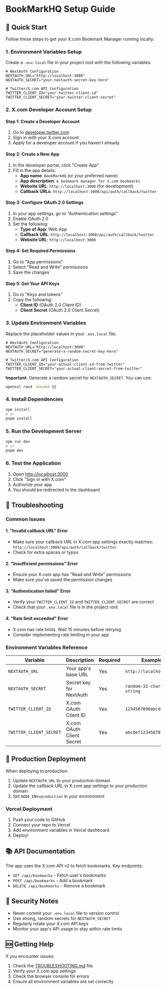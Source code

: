 # BookMarkHQ Setup Guide

## 🚀 Quick Start

Follow these steps to get your X.com Bookmark Manager running locally:

### 1. Environment Variables Setup

Create a `.env.local` file in your project root with the following variables:

```env
# NextAuth Configuration
NEXTAUTH_URL="http://localhost:3000"
NEXTAUTH_SECRET="your-nextauth-secret-key-here"

# Twitter/X.com API Configuration
TWITTER_CLIENT_ID="your-twitter-client-id"
TWITTER_CLIENT_SECRET="your-twitter-client-secret"
```

### 2. X.com Developer Account Setup

#### Step 1: Create a Developer Account
1. Go to [developer.twitter.com](https://developer.twitter.com)
2. Sign in with your X.com account
3. Apply for a developer account if you haven't already

#### Step 2: Create a New App
1. In the developer portal, click "Create App"
2. Fill in the app details:
   - **App name**: `BookMarkHQ` (or your preferred name)
   - **App description**: `A bookmark manager for X.com bookmarks`
   - **Website URL**: `http://localhost:3000` (for development)
   - **Callback URLs**: `http://localhost:3000/api/auth/callback/twitter`

#### Step 3: Configure OAuth 2.0 Settings
1. In your app settings, go to "Authentication settings"
2. Enable OAuth 2.0
3. Set the following:
   - **Type of App**: Web App
   - **Callback URL**: `http://localhost:3000/api/auth/callback/twitter`
   - **Website URL**: `http://localhost:3000`

#### Step 4: Set Required Permissions
1. Go to "App permissions"
2. Select "Read and Write" permissions
3. Save the changes

#### Step 5: Get Your API Keys
1. Go to "Keys and tokens"
2. Copy the following:
   - **Client ID** (OAuth 2.0 Client ID)
   - **Client Secret** (OAuth 2.0 Client Secret)

### 3. Update Environment Variables

Replace the placeholder values in your `.env.local` file:

```env
# NextAuth Configuration
NEXTAUTH_URL="http://localhost:3000"
NEXTAUTH_SECRET="generate-a-random-secret-key-here"

# Twitter/X.com API Configuration
TWITTER_CLIENT_ID="your-actual-client-id-from-twitter"
TWITTER_CLIENT_SECRET="your-actual-client-secret-from-twitter"
```

**Important**: Generate a random secret for `NEXTAUTH_SECRET`. You can use:
```bash
openssl rand -base64 32
```

### 4. Install Dependencies

```bash
npm install
# or
pnpm install
```

### 5. Run the Development Server

```bash
npm run dev
# or
pnpm dev
```

### 6. Test the Application

1. Open [http://localhost:3000](http://localhost:3000)
2. Click "Sign in with X.com"
3. Authorize your app
4. You should be redirected to the dashboard

## 🔧 Troubleshooting

### Common Issues

#### 1. "Invalid callback URL" Error
- Make sure your callback URL in X.com app settings exactly matches: `http://localhost:3000/api/auth/callback/twitter`
- Check for extra spaces or typos

#### 2. "Insufficient permissions" Error
- Ensure your X.com app has "Read and Write" permissions
- Make sure you've saved the permission changes

#### 3. "Authentication failed" Error
- Verify your `TWITTER_CLIENT_ID` and `TWITTER_CLIENT_SECRET` are correct
- Check that your `.env.local` file is in the project root

#### 4. "Rate limit exceeded" Error
- X.com has rate limits. Wait 15 minutes before retrying
- Consider implementing rate limiting in your app

### Environment Variables Reference

| Variable | Description | Required | Example |
|----------|-------------|----------|---------|
| `NEXTAUTH_URL` | Your app's base URL | Yes | `http://localhost:3000` |
| `NEXTAUTH_SECRET` | Secret key for NextAuth | Yes | `random-32-character-string` |
| `TWITTER_CLIENT_ID` | X.com OAuth Client ID | Yes | `1234567890abcdef` |
| `TWITTER_CLIENT_SECRET` | X.com OAuth Client Secret | Yes | `abcdef1234567890` |

## 🚀 Production Deployment

When deploying to production:

1. Update `NEXTAUTH_URL` to your production domain
2. Update the callback URL in X.com app settings to your production domain
3. Set `NODE_ENV=production` in your environment

### Vercel Deployment
1. Push your code to GitHub
2. Connect your repo to Vercel
3. Add environment variables in Vercel dashboard
4. Deploy!

## 📚 API Documentation

The app uses the X.com API v2 to fetch bookmarks. Key endpoints:

- `GET /api/bookmarks` - Fetch user's bookmarks
- `POST /api/bookmarks` - Add a bookmark
- `DELETE /api/bookmarks` - Remove a bookmark

## 🔐 Security Notes

- Never commit your `.env.local` file to version control
- Use strong, random secrets for `NEXTAUTH_SECRET`
- Regularly rotate your X.com API keys
- Monitor your app's API usage to stay within rate limits

## 🆘 Getting Help

If you encounter issues:

1. Check the [TROUBLESHOOTING.md](./TROUBLESHOOTING.md) file
2. Verify your X.com app settings
3. Check the browser console for errors
4. Ensure all environment variables are set correctly 